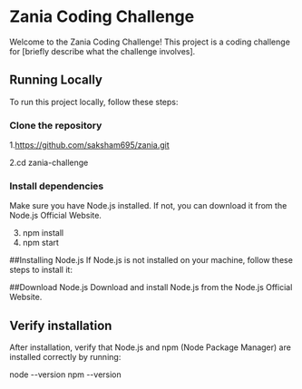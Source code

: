 # Zania Coding Challenge

Welcome to the Zania Coding Challenge! This project is a coding challenge for [briefly describe what the challenge involves].

## Running Locally

To run this project locally, follow these steps:

### Clone the repository

1.https://github.com/saksham695/zania.git

2.cd zania-challenge

### Install dependencies
Make sure you have Node.js installed. If not, you can download it from the Node.js Official Website.

3. npm install
4. npm start


##Installing Node.js
If Node.js is not installed on your machine, follow these steps to install it:

##Download Node.js
Download and install Node.js from the Node.js Official Website.

## Verify installation
After installation, verify that Node.js and npm (Node Package Manager) are installed correctly by running:

node --version
npm --version
